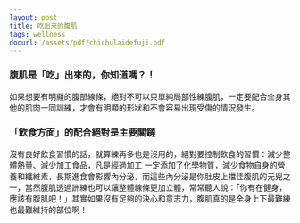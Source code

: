 ```yaml
---
layout: post
title: 吃出来的腹肌
tags: wellness
docurl: /assets/pdf/chichulaidefuji.pdf
---
```


### 腹肌是「吃」出來的，你知道嗎？！

如果想要有明顯的腹部線條，絕對不可以只單純局部性練腹肌，一定要配合全身其他的肌肉一同訓練，才會有明顯的形狀和不會容易出現受傷的情況發生。

### 「飲食方面」的配合絕對是主要關鐽

沒有良好飲食習慣的話，就算練再多也是沒用的，絕對要控制飲食的習慣：減少整體熱量、減少加工食品，凡是經過加工 一定添加了化學物質，減少食物自身的營養和纖維素，長期進食會影響內分泌，而這些內分泌是你肚皮上擋佳腹肌的元兇之一，當然腹肌透過詶練也可以讓整體線條更加立體，常常聽人說：「你有在健身，應該有腹肌吧！」其實如果沒有足夠的決心和意志力，腹肌真的是全身上下最難練也最難維持的部位啊！